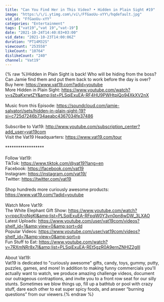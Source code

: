 ```yaml
---
title: "Can You Find Her in This Video? • Hidden in Plain Sight #19"
image: "https:\/\/i.ytimg.com\/vi\/FfGaoUu-xYY\/hqdefault.jpg"
vid_id: "FfGaoUu-xYY"
categories: "Entertainment"
tags: ["vat19","vat 19","vat-19"]
date: "2021-10-24T14:40:03+03:00"
vid_date: "2021-10-23T14:00:06Z"
duration: "PT14M32S"
viewcount: "253558"
likeCount: "10764"
dislikeCount: "240"
channel: "Vat19"
---
```

{% raw %}Hidden in Plain Sight is back! Who will be hiding from the boss? Can Jamie find them and put them back to work before the day is over? <br />Buy here: <a rel="nofollow" target="blank" href="https://www.vat19.com?adid=youtube">https://www.vat19.com?adid=youtube</a><br />More Hidden in Plain Sight: <a rel="nofollow" target="blank" href="https://www.youtube.com/watch?v=sZbaKxrwtZY&amp;list=PLSqiExuEA-RF4HU9PWHtpiQo94XkXV2nX">https://www.youtube.com/watch?v=sZbaKxrwtZY&amp;list=PLSqiExuEA-RF4HU9PWHtpiQo94XkXV2nX</a><br /><br />Music from this Episode: <a rel="nofollow" target="blank" href="https://soundcloud.com/jamie-salvatori/sets/hidden-in-plain-sight-19?si=c725d7246b734aeabc4367034fe37486">https://soundcloud.com/jamie-salvatori/sets/hidden-in-plain-sight-19?si=c725d7246b734aeabc4367034fe37486</a><br /><br />Subscribe to Vat19: <a rel="nofollow" target="blank" href="http://www.youtube.com/subscription_center?add_user=vat19com">http://www.youtube.com/subscription_center?add_user=vat19com</a><br />Visit the Vat19 Headquarters: <a rel="nofollow" target="blank" href="https://www.vat19.com/tour">https://www.vat19.com/tour</a><br /><br />******************<br /> <br />Follow Vat19:<br />TikTok: <a rel="nofollow" target="blank" href="https://www.tiktok.com/@vat19?lang=en">https://www.tiktok.com/@vat19?lang=en</a><br />Facebook: <a rel="nofollow" target="blank" href="https://facebook.com/vat19">https://facebook.com/vat19</a><br />Instagram: <a rel="nofollow" target="blank" href="https://instagram.com/vat19/">https://instagram.com/vat19/</a><br />Twitter: <a rel="nofollow" target="blank" href="https://twitter.com/vat19">https://twitter.com/vat19</a><br /><br />Shop hundreds more curiously awesome products:<br /><a rel="nofollow" target="blank" href="https://www.vat19.com/?adid=youtube">https://www.vat19.com/?adid=youtube</a><br /><br />Watch More Vat19:<br />The White Elephant Gift Show: <a rel="nofollow" target="blank" href="https://www.youtube.com/watch?v=rppcXroNgKI&amp;list=PLSqiExuEA-RFpqW0Y3vn0pn8wDW_3LXAO">https://www.youtube.com/watch?v=rppcXroNgKI&amp;list=PLSqiExuEA-RFpqW0Y3vn0pn8wDW_3LXAO</a><br />Latest Uploads: <a rel="nofollow" target="blank" href="https://www.youtube.com/user/vat19com/videos?shelf_id=1&amp;view=0&amp;sort=dd">https://www.youtube.com/user/vat19com/videos?shelf_id=1&amp;view=0&amp;sort=dd</a><br />Popular Videos: <a rel="nofollow" target="blank" href="https://www.youtube.com/user/vat19com/videos?shelf_id=7&amp;view=0&amp;sort=p">https://www.youtube.com/user/vat19com/videos?shelf_id=7&amp;view=0&amp;sort=p</a><br />Fun Stuff to Eat: <a rel="nofollow" target="blank" href="https://www.youtube.com/watch?v=7RXmNRr8x7I&amp;list=PLSqiExuEA-REt5gzR0A9ernZNHlZ2glIl">https://www.youtube.com/watch?v=7RXmNRr8x7I&amp;list=PLSqiExuEA-REt5gzR0A9ernZNHlZ2glIl</a><br /><br />About Vat19:<br />Vat19 is dedicated to &quot;curiously awesome&quot; gifts, candy, toys, gummy, putty, puzzles, games, and more! In addition to making funny commercials you'll actually want to watch, we produce amazing challenge videos, document our outrageous contraptions, and invite you to a front row seat for our silly stunts. Sometimes we blow things up, fill up a bathtub or pool with crazy stuff, dare each other to eat super spicy foods, and answer “burning questions” from our viewers.{% endraw %}
